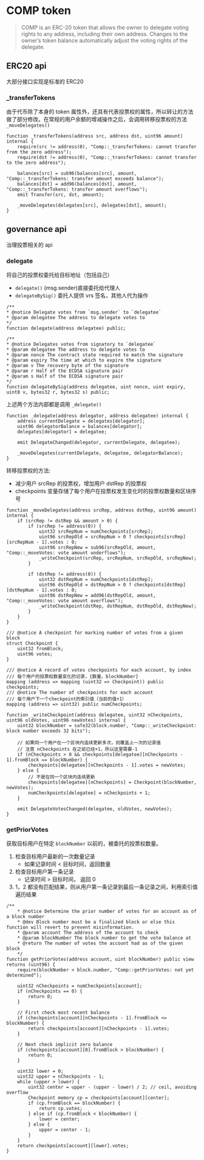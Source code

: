 # COMP token

> COMP is an ERC-20 token that allows the owner to delegate voting rights to any address, including their own address. Changes to the owner’s token balance automatically adjust the voting rights of the delegate.

## ERC20 api

大部分接口实现是标准的 ERC20

### \_transferTokens

由于代币除了本身的 token 属性外，还具有代表投票权的属性，所以转让的方法做了部分修改。在常规的用户余额的增减操作之后，会调用转移投票权的方法 `_moveDelegates()`

```solidity
function _transferTokens(address src, address dst, uint96 amount) internal {
    require(src != address(0), "Comp::_transferTokens: cannot transfer from the zero address");
    require(dst != address(0), "Comp::_transferTokens: cannot transfer to the zero address");

    balances[src] = sub96(balances[src], amount, "Comp::_transferTokens: transfer amount exceeds balance");
    balances[dst] = add96(balances[dst], amount, "Comp::_transferTokens: transfer amount overflows");
    emit Transfer(src, dst, amount);

    _moveDelegates(delegates[src], delegates[dst], amount);
}
```

## governance api

治理投票相关的 api

### delegate

将自己的投票权委托给目标地址（包括自己）

- `delegate()` (msg.sender)直接委托给代理人
- `delegateBySig()` 委托人提供 vrs 签名，其他人代为操作

```solidity
/**
* @notice Delegate votes from `msg.sender` to `delegatee`
* @param delegatee The address to delegate votes to
*/
function delegate(address delegatee) public;

/**
* @notice Delegates votes from signatory to `delegatee`
* @param delegatee The address to delegate votes to
* @param nonce The contract state required to match the signature
* @param expiry The time at which to expire the signature
* @param v The recovery byte of the signature
* @param r Half of the ECDSA signature pair
* @param s Half of the ECDSA signature pair
*/
function delegateBySig(address delegatee, uint nonce, uint expiry, uint8 v, bytes32 r, bytes32 s) public;
```

上述两个方法内部都是调用 `_delegate()`

```solidity
function _delegate(address delegator, address delegatee) internal {
    address currentDelegate = delegates[delegator];
    uint96 delegatorBalance = balances[delegator];
    delegates[delegator] = delegatee;

    emit DelegateChanged(delegator, currentDelegate, delegatee);

    _moveDelegates(currentDelegate, delegatee, delegatorBalance);
}
```

转移投票权的方法:

- 减少用户 srcRep 的投票权，增加用户 dstRep 的投票权
- checkpoints 变量存储了每个用户在投票权发生变化时的投票权数量和区块序号

```solidity
function _moveDelegates(address srcRep, address dstRep, uint96 amount) internal {
    if (srcRep != dstRep && amount > 0) {
        if (srcRep != address(0)) {
            uint32 srcRepNum = numCheckpoints[srcRep];
            uint96 srcRepOld = srcRepNum > 0 ? checkpoints[srcRep][srcRepNum - 1].votes : 0;
            uint96 srcRepNew = sub96(srcRepOld, amount, "Comp::_moveVotes: vote amount underflows");
            _writeCheckpoint(srcRep, srcRepNum, srcRepOld, srcRepNew);
        }

        if (dstRep != address(0)) {
            uint32 dstRepNum = numCheckpoints[dstRep];
            uint96 dstRepOld = dstRepNum > 0 ? checkpoints[dstRep][dstRepNum - 1].votes : 0;
            uint96 dstRepNew = add96(dstRepOld, amount, "Comp::_moveVotes: vote amount overflows");
            _writeCheckpoint(dstRep, dstRepNum, dstRepOld, dstRepNew);
        }
    }
}

/// @notice A checkpoint for marking number of votes from a given block
struct Checkpoint {
    uint32 fromBlock;
    uint96 votes;
}

/// @notice A record of votes checkpoints for each account, by index
/// 每个用户的投票权数量变化的记录，{数量，blockNumber}
mapping (address => mapping (uint32 => Checkpoint)) public checkpoints;
/// @notice The number of checkpoints for each account
/// 每个用户下一个checkpoint的索引值（当前的值+1）
mapping (address => uint32) public numCheckpoints;

function _writeCheckpoint(address delegatee, uint32 nCheckpoints, uint96 oldVotes, uint96 newVotes) internal {
    uint32 blockNumber = safe32(block.number, "Comp::_writeCheckpoint: block number exceeds 32 bits");

    // 如果同一个用户在一个区块内连续更新多次，则覆盖上一次的记录值
    // 注意 nCheckpoints 在之前已经+1，所以这里需要-1
    if (nCheckpoints > 0 && checkpoints[delegatee][nCheckpoints - 1].fromBlock == blockNumber) {
        checkpoints[delegatee][nCheckpoints - 1].votes = newVotes;
    } else {
        // 不是在同一个区块内连续更新
        checkpoints[delegatee][nCheckpoints] = Checkpoint(blockNumber, newVotes);
        numCheckpoints[delegatee] = nCheckpoints + 1;
    }

    emit DelegateVotesChanged(delegatee, oldVotes, newVotes);
}
```

### getPriorVotes

获取目标用户在特定 `blockNumber` 以前的，被委托的投票权数量。

1. 检查目标用户最新的一次数量记录
   - 如果记录时间 < 目标时间，返回数量
2. 检查目标用户第一条记录
   - 记录时间 > 目标时间， 返回 0
3. 1，2 都没有匹配结果，则从用户第一条记录到最后一条记录之间，利用索引值遍历结果

```solidity
/**
    * @notice Determine the prior number of votes for an account as of a block number
    * @dev Block number must be a finalized block or else this function will revert to prevent misinformation.
    * @param account The address of the account to check
    * @param blockNumber The block number to get the vote balance at
    * @return The number of votes the account had as of the given block
    */
function getPriorVotes(address account, uint blockNumber) public view returns (uint96) {
    require(blockNumber < block.number, "Comp::getPriorVotes: not yet determined");

    uint32 nCheckpoints = numCheckpoints[account];
    if (nCheckpoints == 0) {
        return 0;
    }

    // First check most recent balance
    if (checkpoints[account][nCheckpoints - 1].fromBlock <= blockNumber) {
        return checkpoints[account][nCheckpoints - 1].votes;
    }

    // Next check implicit zero balance
    if (checkpoints[account][0].fromBlock > blockNumber) {
        return 0;
    }

    uint32 lower = 0;
    uint32 upper = nCheckpoints - 1;
    while (upper > lower) {
        uint32 center = upper - (upper - lower) / 2; // ceil, avoiding overflow
        Checkpoint memory cp = checkpoints[account][center];
        if (cp.fromBlock == blockNumber) {
            return cp.votes;
        } else if (cp.fromBlock < blockNumber) {
            lower = center;
        } else {
            upper = center - 1;
        }
    }
    return checkpoints[account][lower].votes;
}
```
